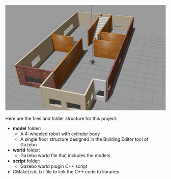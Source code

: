 ![MyWorld](https://github.com/huytrinhx/Robotics-ND/blob/main/Build-My-World/screenshots/MyWorld%26MyRobot.JPG "My world and the 4-wheeled robot")


Here are the files and folder structure for this project:

- **model** folder:
  * A 4-wheeled robot with cylinder body
  * A single floor structure designed in the Building Editor tool of Gazebo
- **world** folder:
  * Gazebo world file that includes the models
- **script** folder:
  * Gazebo world plugin C++ script
- CMakeLists.txt file to link the C++ code to libraries

